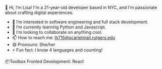 👋 Hi, I’m Lisa!
I'm a 21-year-old developer based in NYC, and I'm passionate about crafting digital experiences.

- 👀 I’m interested in software engineering and full stack development.
- 🌱 I’m currently learning Python and Javascript.
- 💞️ I’m looking to collaborate on anything cool.
- 📫 How to reach me: lh715@scarletmail.rutgers.edu
- 😄 Pronouns: She/her
- ⚡ Fun fact: I know 4 languages and counting!

📦Toolbox
Fronted Development: React
<!---
lisaham02/lisaham02 is a ✨ special ✨ repository because its `README.md` (this file) appears on your GitHub profile.
You can click the Preview link to take a look at your changes.
--->
